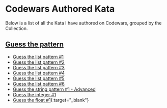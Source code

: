 # Codewars Authored Kata

Below is a list of all the Kata I have authored on Codewars, grouped by the Collection.

## [Guess the pattern](https://www.codewars.com/collections/guess-the-pattern)

- [Guess the list pattern #1](https://www.codewars.com/kata/guess-the-list-pattern-number-1)
- [Guess the list pattern #2](https://www.codewars.com/kata/guess-the-list-pattern-number-2)
- [Guess the list pattern #3](https://www.codewars.com/kata/guess-the-list-pattern-number-3)
- [Guess the list pattern #4](https://www.codewars.com/kata/guess-the-list-pattern-number-4)
- [Guess the list pattern #5](https://www.codewars.com/kata/guess-the-list-pattern-number-5)
- [Guess the list pattern #6](https://www.codewars.com/kata/guess-the-list-pattern-number-6)
- [Guess the string pattern #1 - Advanced](https://www.codewars.com/kata/guess-the-string-pattern-number-1-advanced)
- [Guess the integer #1](https://www.codewars.com/kata/guess-the-integer-number-1)
- [Guess the float #1](https://www.codewars.com/kata/guess-the-float-number-1){:target="_blank"}






